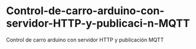 # Control-de-carro-arduino-con-servidor-HTTP-y-publicaci-n-MQTT
Control de carro arduino con servidor HTTP y publicación MQTT

